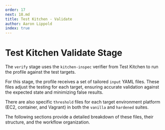 ```yaml
---
order: 17
next: 18.md
title: Test Kitchen - Validate
author: Aaron Lippold
index: true
---
```


# Test Kitchen Validate Stage

The `verify` stage uses the `kitchen-inspec` verifier from Test Kitchen to run the profile against the test targets.

For this stage, the profile receives a set of tailored `input` YAML files. These files adjust the testing for each target, ensuring accurate validation against the expected state and minimizing false results.

There are also specific `threshold` files for each target environment platform (EC2, container, and Vagrant) in both the `vanilla` and `hardened` suites.

The following sections provide a detailed breakdown of these files, their structure, and the workflow organization.